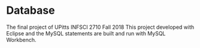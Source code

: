 # Database
The final project of UPitts INFSCI 2710 Fall 2018
This project developed with Eclipse and the MySQL statements are built and run with MySQL Workbench.
